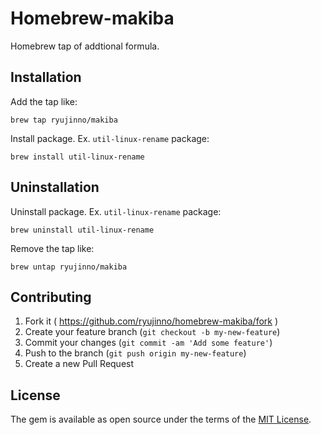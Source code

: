 # Homebrew-makiba

Homebrew tap of addtional formula.

## Installation

Add the tap like:

```
brew tap ryujinno/makiba
```

Install package. Ex. `util-linux-rename` package:

```
brew install util-linux-rename
```

## Uninstallation

Uninstall package. Ex. `util-linux-rename` package:

```
brew uninstall util-linux-rename
```

Remove the tap like:

```
brew untap ryujinno/makiba
```

## Contributing

1. Fork it ( https://github.com/ryujinno/homebrew-makiba/fork )
2. Create your feature branch (`git checkout -b my-new-feature`)
3. Commit your changes (`git commit -am 'Add some feature'`)
4. Push to the branch (`git push origin my-new-feature`)
5. Create a new Pull Request

## License

The gem is available as open source under the terms of the [MIT License](http://opensource.org/licenses/MIT).
